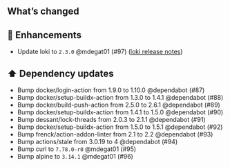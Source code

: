 ## What’s changed
## 🚀 Enhancements

- Update loki to `2.3.0` @mdegat01 (#97) ([loki release notes](https://github.com/grafana/loki/releases/tag/v2.3.0))

## ⬆️ Dependency updates

- Bump docker/login-action from 1.9.0 to 1.10.0 @dependabot (#87)
- Bump docker/setup-buildx-action from 1.3.0 to 1.4.1 @dependabot (#88)
- Bump docker/build-push-action from 2.5.0 to 2.6.1 @dependabot (#89)
- Bump docker/setup-buildx-action from 1.4.1 to 1.5.0 @dependabot (#90)
- Bump dessant/lock-threads from 2.0.3 to 2.1.1 @dependabot (#91)
- Bump docker/setup-buildx-action from 1.5.0 to 1.5.1 @dependabot (#92)
- Bump frenck/action-addon-linter from 2.1 to 2.2 @dependabot (#93)
- Bump actions/stale from 3.0.19 to 4 @dependabot (#94)
- Bump curl to `7.78.0-r0` @mdegat01 (#95)
- Bump alpine to `3.14.1` @mdegat01 (#96)
